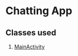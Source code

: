 <h1>Chatting App</h1>
<h2>Classes used</h2>
<ol>
    <li><a href="https://github.com/SKY-ROY/Android-Development-Trials/blob/main/ChatApp/app/src/main/java/com/askyr/chatapp/MainActivity.java">MainActivity</a></li>
</ol>